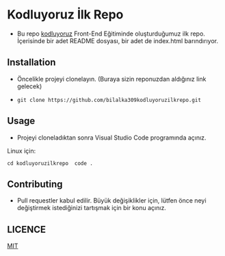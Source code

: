 # Kodluyoruz İlk Repo
- Bu repo [kodluyoruz](https://www.kodluyoruz.org/) Front-End Eğitiminde oluşturduğumuz ilk repo. İçerisinde bir adet README dosyası, bir adet de index.html barındırıyor.
## Installation
- Öncelikle projeyi clonelayın. (Buraya sizin reponuzdan aldığınız link gelecek)

- `git clone https://github.com/bilalka309kodluyoruzilkrepo.git`

## Usage
- Projeyi cloneladıktan sonra Visual Studio Code programında açınız.

Linux için:

`cd kodluyoruzilkrepo 
code .`

## Contributing
- Pull requestler kabul edilir. Büyük değişiklikler için, lütfen önce neyi değiştirmek istediğinizi tartışmak için bir konu açınız.

## LICENCE
[MIT](https://choosealicense.com/licenses/mit/)

